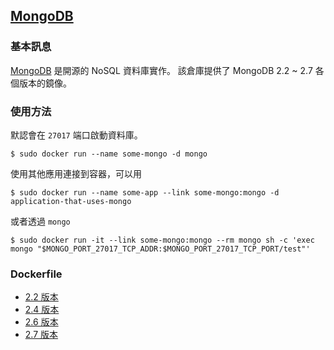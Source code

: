 ## [MongoDB](https://registry.hub.docker.com/_/mongo/)

### 基本訊息
[MongoDB](https://en.wikipedia.org/wiki/MongoDB) 是開源的 NoSQL 資料庫實作。
該倉庫提供了 MongoDB 2.2 ~ 2.7 各個版本的鏡像。

### 使用方法
默認會在 `27017` 端口啟動資料庫。
```
$ sudo docker run --name some-mongo -d mongo
```

使用其他應用連接到容器，可以用
```
$ sudo docker run --name some-app --link some-mongo:mongo -d application-that-uses-mongo
```
或者透過 `mongo`
```
$ sudo docker run -it --link some-mongo:mongo --rm mongo sh -c 'exec mongo "$MONGO_PORT_27017_TCP_ADDR:$MONGO_PORT_27017_TCP_PORT/test"'
```

### Dockerfile
* [2.2 版本](https://github.com/docker-library/mongo/blob/77c841472ccb6cc87fea1218269d097405edc6cb/2.2/Dockerfile)
* [2.4 版本](https://github.com/docker-library/mongo/blob/807078cb7b5f0289f6dabf9f6875d5318122bc30/2.4/Dockerfile)
* [2.6 版本](https://github.com/docker-library/mongo/blob/77c841472ccb6cc87fea1218269d097405edc6cb/2.6/Dockerfile)
* [2.7 版本](https://github.com/docker-library/mongo/blob/807078cb7b5f0289f6dabf9f6875d5318122bc30/2.7/Dockerfile)
